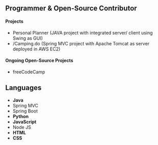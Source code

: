 ## Programmer & Open-Source Contributor
#### Projects
- Personal Planner (JAVA project with integrated server/ client using Swing as GUI)
- /Camping.do (Spring MVC project with Apache Tomcat as server deployed in AWS EC2)
#### Ongoing Open-Source Projects
- freeCodeCamp
## Languages
- **Java**
- Spring MVC
- Spring Boot
- **Python**
- **JavaScript**
- Node JS
- **HTML**
- **CSS**

<!--
**shlee8405/shlee8405** is a ✨ _special_ ✨ repository because its `README.md` (this file) appears on your GitHub profile.

Here are some ideas to get you started:

- 🔭 I’m currently working on ...
- 🌱 I’m currently learning ...
- 👯 I’m looking to collaborate on ...
- 🤔 I’m looking for help with ...
- 💬 Ask me about ...
- 📫 How to reach me: ...
- 😄 Pronouns: ...
- ⚡ Fun fact: ...
-->
